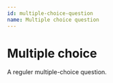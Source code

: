 ```yaml
---
id: multiple-choice-question
name: Multiple choice question
---
```


# Multiple choice
A reguler multiple-choice question.
